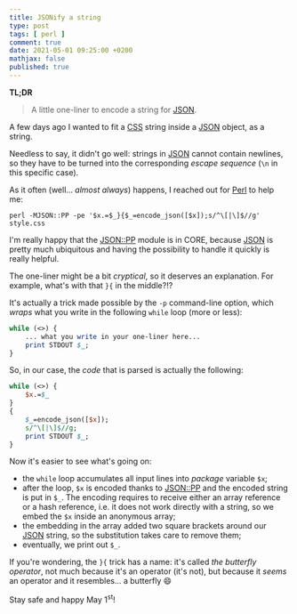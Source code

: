 ```yaml
---
title: JSONify a string
type: post
tags: [ perl ]
comment: true
date: 2021-05-01 09:25:00 +0200
mathjax: false
published: true
---
```


**TL;DR**

> A little one-liner to encode a string for [JSON][].

A few days ago I wanted to fit a [CSS][] string inside a [JSON][]
object, as a string.

Needless to say, it didn't go well: strings in [JSON][] cannot contain
newlines, so they have to be turned into the corresponding *escape
sequence* (`\n` in this specific case).

As it often (well... *almost always*) happens, I reached out for
[Perl][] to help me:

```shell
perl -MJSON::PP -pe '$x.=$_}{$_=encode_json([$x]);s/^\[|\]$//g' style.css
```

I'm really happy that the [JSON::PP][] module is in CORE, because
[JSON][] is pretty much ubiquitous and having the possibility to handle
it quickly is really helpful.

The one-liner might be a bit *cryptical*, so it deserves an explanation.
For example, what's with that `}{` in the middle?!?

It's actually a trick made possible by the `-p` command-line option,
which *wraps* what you write in the following `while` loop (more or
less):

```perl
while (<>) {
    ... what you write in your one-liner here...
    print STDOUT $_;
}
```

So, in our case, the *code* that is parsed is actually the following:

```perl
while (<>) {
    $x.=$_
}
{
    $_=encode_json([$x]);
    s/^\[|\]$//g;
    print STDOUT $_;
}
```

Now it's easier to see what's going on:

- the `while` loop accumulates all input lines into *package* variable
  `$x`;
- after the loop, `$x` is encoded thanks to [JSON::PP][] and the encoded
  string is put in `$_`. The encoding requires to receive either an
  array reference or a hash reference, i.e. it does not work directly
  with a string, so we embed the `$x` inside an anonymous array;
- the embedding in the array added two square brackets around our
  [JSON][] string, so the substitution takes care to remove them;
- eventually, we print out `$_`.

If you're wondering, the `}{` trick has a name: it's called *the
butterfly operator*, not much because it's an operator (it's not), but
because it *seems* an operator and it resembles... a butterfly 😄

Stay safe and happy May 1<sup>st</sup>!

[JSON]: https://www.json.org/json-en.html
[CSS]: https://www.w3.org/TR/CSS/
[Perl]: https://www.perl.org/
[JSON::PP]: https://metacpan.org/pod/JSON::PP
